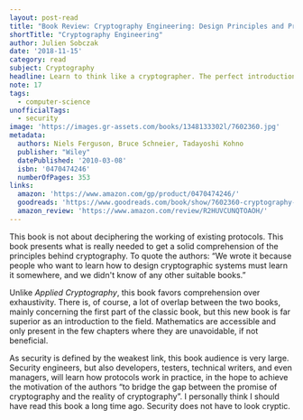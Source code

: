 ```yaml
---
layout: post-read
title: "Book Review: Cryptography Engineering: Design Principles and Practical Applications"
shortTitle: "Cryptography Engineering"
author: Julien Sobczak
date: '2018-11-15'
category: read
subject: Cryptography
headline: Learn to think like a cryptographer. The perfect introduction.
note: 17
tags:
  - computer-science
unofficialTags:
  - security
image: 'https://images.gr-assets.com/books/1348133302l/7602360.jpg'
metadata:
  authors: Niels Ferguson, Bruce Schneier, Tadayoshi Kohno
  publisher: "Wiley"
  datePublished: '2010-03-08'
  isbn: '0470474246'
  numberOfPages: 353
links:
  amazon: 'https://www.amazon.com/gp/product/0470474246/'
  goodreads: 'https://www.goodreads.com/book/show/7602360-cryptography-engineering'
  amazon_review: 'https://www.amazon.com/review/R2HUVCUNQTOAOH/'
---
```


This book is not about deciphering the working of existing protocols. This book presents what is really needed to get a solid comprehension of the principles behind cryptography. To quote the authors: “We wrote it because people who want to learn how to design cryptographic systems must learn it somewhere, and we didn't know of any other suitable books.”

Unlike *Applied Cryptography*, this book favors comprehension over exhaustivity. There is, of course, a lot of overlap between the two books, mainly concerning the first part of the classic book, but this new book is far superior as an introduction to the field. Mathematics are accessible and only present in the few chapters where they are unavoidable, if not beneficial.

As security is defined by the weakest link, this book audience is very large. Security engineers, but also developers, testers, technical writers, and even managers, will learn how protocols work in practice, in the hope to achieve the motivation of the authors “to bridge the gap between the promise of cryptography and the reality of cryptography”. I personally think I should have read this book a long time ago. Security does not have to look cryptic.


